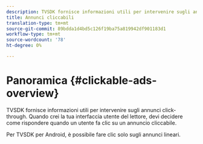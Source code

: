 ```yaml
---
description: TVSDK fornisce informazioni utili per intervenire sugli annunci click-through. Quando crei la tua interfaccia utente del lettore, devi decidere come rispondere quando un utente fa clic su un annuncio cliccabile.
title: Annunci cliccabili
translation-type: tm+mt
source-git-commit: 89bdda1d4bd5c126f19ba75a819942df901183d1
workflow-type: tm+mt
source-wordcount: '78'
ht-degree: 0%

---
```



# Panoramica {#clickable-ads-overview}

TVSDK fornisce informazioni utili per intervenire sugli annunci click-through. Quando crei la tua interfaccia utente del lettore, devi decidere come rispondere quando un utente fa clic su un annuncio cliccabile.

Per TVSDK per Android, è possibile fare clic solo sugli annunci lineari.
